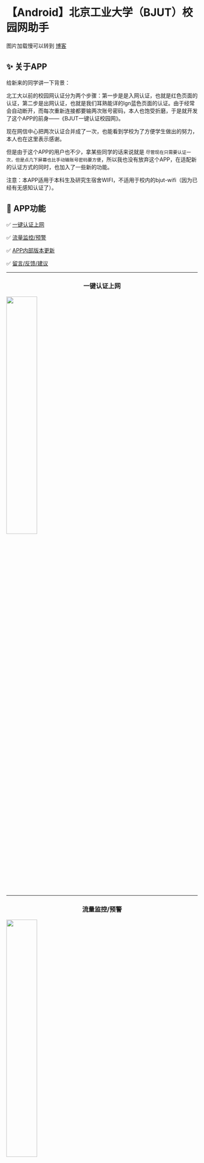 # 【Android】北京工业大学（BJUT）校园网助手

图片加载慢可以转到 [博客](https://zwhyzzz.top/bjut-net-new/)

## ✨ 关于APP

给新来的同学讲一下背景：

北工大以前的校园网认证分为两个步骤：第一步是是入网认证，也就是红色页面的认证，第二步是出网认证，也就是我们耳熟能详的lgn蓝色页面的认证。由于经常会自动断开，而每次重新连接都要输两次账号密码，本人也饱受折磨，于是就开发了这个APP的前身——《BJUT一键认证校园网》。

现在网信中心把两次认证合并成了一次，也能看到学校为了方便学生做出的努力，本人也在这里表示感谢。

但是由于这个APP的用户也不少，拿某些同学的话来说就是 `尽管现在只需要认证一次，但是点几下屏幕也比手动输账号密码要方便`，所以我也没有放弃这个APP，在适配新的认证方式的同时，也加入了一些新的功能。

注意：本APP适用于本科生及研究生宿舍WIFI，不适用于校内的bjut-wifi（因为已经有无感知认证了）。

## 🎄 APP功能

✅  [一键认证上网](#一键认证上网)

✅  [流量监控/预警](#lljk)

✅  [APP内部版本更新](#APP内部版本更新)

✅  [留言/反馈/建议](#ly)

---

### <center>一键认证上网

<img src="https://zwhy-1310134253.cos.ap-beijing.myqcloud.com/bjut_net_new_1.gif" width="40%" height="40%" />

---

### <center><span id=lljk>流量监控/预警</span>

<img src="https://zwhy-1310134253.cos.ap-beijing.myqcloud.com/bjut_net_new_4.jpg" width="40%" height="40%" />

---

### <center>APP内部版本更新

<img src="https://zwhy-1310134253.cos.ap-beijing.myqcloud.com/bjut_net_new_2.gif" width="40%" height="40%" />

---

### <center><span id="ly">留言/反馈/建议</span>

<img src="https://zwhy-1310134253.cos.ap-beijing.myqcloud.com/bjut_net_new_3.gif" width="40%" height="40%" />

## 📢 隐私声明

本APP不会收集任何个人信息，一切数据皆存储在本地手机设备内，请放心使用 😊

## 🔔 使用方法

### 第一步

连接上校园网WiFi

### 第二步 🆘看这里！此步骤很重要！！

以小米和荣耀手机为例，等待自动弹出界面后点击右上角的 ✔️ 或点击“直接使用此网络”

其他品牌的手机与之类似

| 小米 | 荣耀 |
| :--: | :--: |
| <img src="https://zwhy-1310134253.cos.ap-beijing.myqcloud.com/bjut_net_new_6.jpg"> | <img src="https://zwhy-1310134253.cos.ap-beijing.myqcloud.com/bjut_net_new_7.jpg"> |

### 第三步

打开软件，输入学号和密码，点击一键认证，会有弹出提醒（见 [一键认证上网](#一键认证上网)）

ps：仅第一次使用需要手动输入，此后会保存上一次的输入记录

## 下载链接

https://wwuw.lanzouj.com/i4n4C16g6yqf

---

## 作者想说

如果觉得好用就点个star⭐吧 （这个真的很重要，球球了 🙏） 

打个赏也可以 （祝老板发财） ❤️

<img src="https://zwhy-1310134253.cos.ap-beijing.myqcloud.com/bjut_net5.jpg" width="50%" height="50%" />
